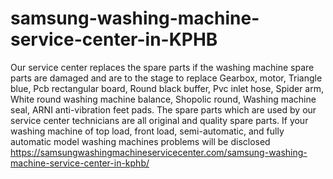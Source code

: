 # samsung-washing-machine-service-center-in-KPHB
Our service center replaces the spare parts if the washing machine spare parts are damaged and are to the stage to replace Gearbox, motor, Triangle blue, Pcb rectangular board,  Round black buffer, Pvc inlet hose, Spider arm, White round washing machine balance, Shopolic round, Washing machine seal, ARNI anti-vibration feet pads. The spare parts which are used by our service center technicians are all original and quality spare parts. If your washing machine of top load, front load, semi-automatic, and fully automatic model washing machines problems will be disclosed https://samsungwashingmachineservicecenter.com/samsung-washing-machine-service-center-in-kphb/
